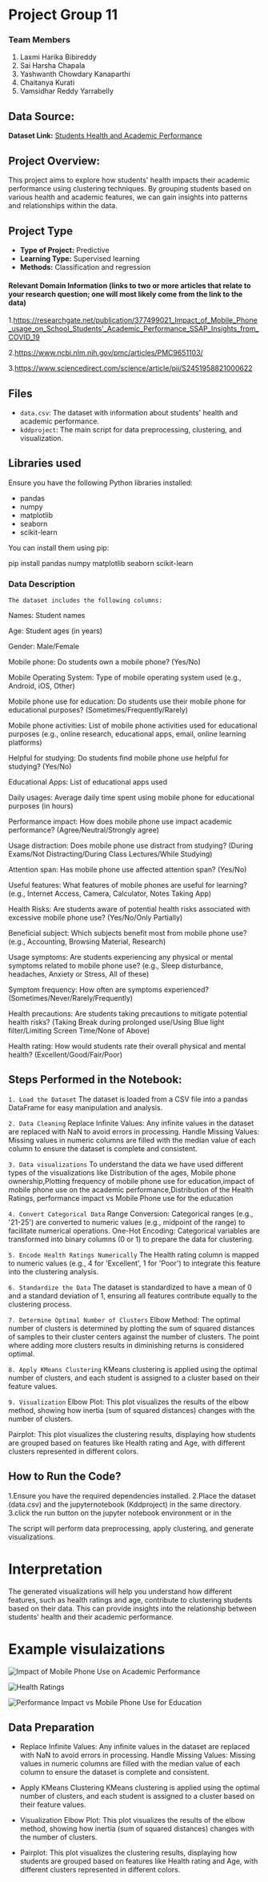 
# Project Group 11

### Team Members

1. Laxmi Harika Bibireddy
2. Sai Harsha Chapala
3. Yashwanth Chowdary Kanaparthi
4. Chaitanya Kurati
5. Vamsidhar Reddy Yarrabelly

## Data Source:

**Dataset Link:** [Students Health and Academic Performance](https://www.kaggle.com/datasets/innocentmfa/students-health-and-academic-performance)

## Project Overview:

This project aims to explore how students' health impacts their academic performance using clustering techniques. By grouping students based on various health and academic features, we can gain insights into patterns and relationships within the data.

## Project Type

- **Type of Project:** Predictive
- **Learning Type:** Supervised learning
- **Methods:** Classification and regression


#### Relevant Domain Information (links to two or more articles that relate to your research question; one will most likely come from the link to the data)
1.https://researchgate.net/publication/377499021_Impact_of_Mobile_Phone_usage_on_School_Students'_Academic_Performance_SSAP_Insights_from_COVID_19 

2.https://www.ncbi.nlm.nih.gov/pmc/articles/PMC9651103/

3.https://www.sciencedirect.com/science/article/pii/S2451958821000622


## Files

- `data.csv`: The dataset with information about students' health and academic performance.
- `kddproject`: The main script for data preprocessing, clustering, and visualization.

## Libraries used

Ensure you have the following Python libraries installed:

- pandas
- numpy
- matplotlib
- seaborn
- scikit-learn

You can install them using pip:


pip install pandas numpy matplotlib seaborn scikit-learn

        
### Data Description

``The dataset includes the following columns:``

Names: Student names

Age: Student ages (in years)

Gender: Male/Female

Mobile phone: Do students own a mobile phone? (Yes/No)

Mobile Operating System: Type of mobile operating system used (e.g., Android, iOS, Other)

Mobile phone use for education: Do students use their mobile phone for educational purposes? (Sometimes/Frequently/Rarely)

Mobile phone activities: List of mobile phone activities used for educational purposes (e.g., online research, educational apps, email, online learning platforms)

Helpful for studying: Do students find mobile phone use helpful for studying? (Yes/No)

Educational Apps: List of educational apps used

Daily usages: Average daily time spent using mobile phone for educational purposes (in hours)

Performance impact: How does mobile phone use impact academic performance? (Agree/Neutral/Strongly agree)

Usage distraction: Does mobile phone use distract from studying? (During Exams/Not Distracting/During Class Lectures/While Studying)

Attention span: Has mobile phone use affected attention span? (Yes/No)

Useful features: What features of mobile phones are useful for learning? (e.g., Internet Access, Camera, Calculator, Notes Taking App)

Health Risks: Are students aware of potential health risks associated with excessive mobile phone use? (Yes/No/Only Partially)

Beneficial subject: Which subjects benefit most from mobile phone use? (e.g., Accounting, Browsing Material, Research)

Usage symptoms: Are students experiencing any physical or mental symptoms related to mobile phone use? (e.g., Sleep disturbance, headaches, Anxiety or Stress, All of these)

Symptom frequency: How often are symptoms experienced? (Sometimes/Never/Rarely/Frequently)

Health precautions: Are students taking precautions to mitigate potential health risks? (Taking Break during prolonged use/Using Blue light filter/Limiting Screen Time/None of Above)

Health rating: How would students rate their overall physical and mental health? (Excellent/Good/Fair/Poor)

## Steps  Performed in the Notebook:


``1. Load the Dataset``
The dataset is loaded from a CSV file into a pandas DataFrame for easy manipulation and analysis.

``2. Data Cleaning``
Replace Infinite Values: Any infinite values in the dataset are replaced with NaN to avoid errors in processing.
Handle Missing Values: Missing values in numeric columns are filled with the median value of each column to ensure the dataset is complete and consistent.

``3. Data visualizations``
To understand the data we have used different types of the visualizations like Distribution of the ages, Mobile phone ownership,Plotting frequency of mobile phone use for education,impact of mobile phone use on the academic performance,Distribution of the Health Ratings, performance impact vs Mobile Phone use for the education

``4. Convert Categorical Data``
 Range Conversion: Categorical ranges (e.g., '21-25') are converted to numeric values (e.g., midpoint of the range) to facilitate numerical  operations.
 One-Hot Encoding: Categorical variables are transformed into binary columns (0 or 1) to prepare the data for clustering.
 
``5. Encode Health Ratings Numerically``
The Health rating column is mapped to numeric values (e.g., 4 for 'Excellent', 1 for 'Poor') to integrate this feature into the clustering analysis.

``6. Standardize the Data``
The dataset is standardized to have a mean of 0 and a standard deviation of 1, ensuring all features contribute equally to the clustering process.

``7. Determine Optimal Number of Clusters``
Elbow Method: The optimal number of clusters is determined by plotting the sum of squared distances of samples to their cluster centers against the number of clusters. The point where adding more clusters results in diminishing returns is considered optimal.

``8. Apply KMeans Clustering``
KMeans clustering is applied using the optimal number of clusters, and each student is assigned to a cluster based on their feature values.

``9. Visualization``
Elbow Plot: This plot visualizes the results of the elbow method, showing how inertia (sum of squared distances) changes with the number of clusters.

Pairplot: This plot visualizes the clustering results, displaying how students are grouped based on features like Health rating and Age, with different clusters represented in different colors.

## How to Run the Code?

1.Ensure you have the required dependencies installed.
2.Place the dataset (data.csv) and the jupyternotebook (Kddproject) in the same directory.
3.click the run button on the jupyter notebook environment or in the 

The script will perform data preprocessing, apply clustering, and generate visualizations.

# Interpretation

The generated visualizations will help you understand how different features, such as health ratings and age, contribute to clustering students based on their data. This can provide insights into the relationship between students' health and their academic performance.

# Example visulaizations

![Impact of Mobile Phone Use on Academic Performance](pie.png)

![Health Ratings](healthratings.png)

![Performance Impact vs Mobile Phone Use for Education](healthratings.png)


## Data Preparation

- Replace Infinite Values: Any infinite values in the dataset are replaced with NaN to avoid errors in processing.
Handle Missing Values: Missing values in numeric columns are filled with the median value of each column to ensure the dataset is complete and consistent.

- Apply KMeans Clustering
  KMeans clustering is applied using the optimal number of clusters, and each student is assigned to a cluster based on their feature values.

- Visualization
Elbow Plot: This plot visualizes the results of the elbow method, showing how inertia (sum of squared distances) changes with the number of clusters.

- Pairplot: This plot visualizes the clustering results, displaying how students are grouped based on features like Health rating and Age, with different clusters represented in different colors.







